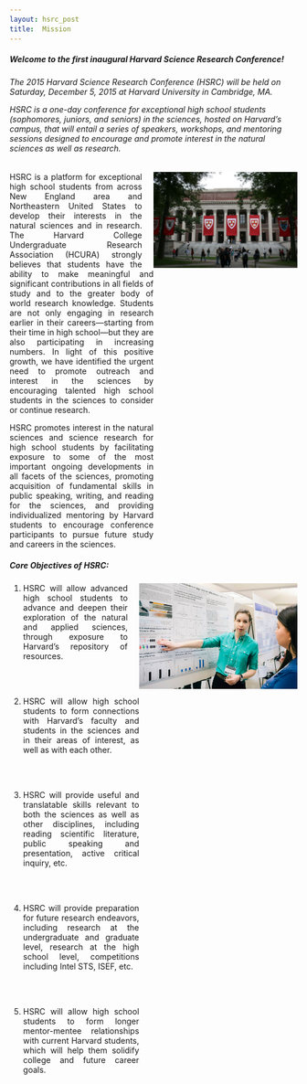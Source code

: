 ```yaml
---
layout: hsrc_post
title:  Mission
---
```


<h5>Welcome to the first inaugural Harvard Science Research Conference!</h5>

<style>
pp.small {
    line-height: 110%;
}
</style>

<h6>The 2015 Harvard Science Research Conference (HSRC) will be held on Saturday, December 5, 2015 at Harvard University in Cambridge, MA.

HSRC is a one-day conference for exceptional high school students (sophomores, juniors, and seniors) in the sciences, hosted on Harvard’s campus, that will entail a series of speakers, workshops, and mentoring sessions designed to encourage and promote interest in the natural sciences as well as research.
</h6>

<img src="/hsrc/images/widener.jpg" align="right" style="width: 50%; margin-left: 20px"/>
<div style="text-align: justify;text-justify: inter-word; width: 50%">

HSRC is a platform for exceptional high school students from across New England area and Northeastern United States to develop their interests in the natural sciences and in research. The Harvard College Undergraduate Research Association (HCURA) strongly believes that students have the ability to make meaningful and significant contributions in all fields of study and to the greater body of world research knowledge. Students are not only engaging in research earlier in their careers—starting from their time in high school—but they are also participating in increasing numbers. In light of this positive growth, we have identified the urgent need to promote outreach and interest in the sciences by encouraging talented high school students in the sciences to consider or continue research.

HSRC promotes interest in the natural sciences and science research for high school students by facilitating exposure to some of the most important ongoing developments in all facets of the sciences, promoting acquisition of fundamental skills in public speaking, writing, and reading for the sciences, and providing individualized mentoring by Harvard students to encourage conference participants to pursue future study and careers in the sciences.
</div>

<h5>Core Objectives of HSRC:</h5>

<img src="/hsrc/images/photo5.jpg" align="right" style="width: 55%; margin-left: 20px"/>
<div style="text-align: justify;text-justify: inter-word; width: 45%">

1)	HSRC will allow advanced high school students to advance and deepen their exploration of the natural and applied sciences, through exposure to Harvard’s repository of resources.

<br>
<br>

2)	HSRC will allow high school students to form connections with Harvard’s faculty and students in the sciences and in their areas of interest, as well as with each other.

<br>
<br>

3)	HSRC will provide useful and translatable skills relevant to both the sciences as well as other disciplines, including reading scientific literature, public speaking and presentation, active critical inquiry, etc.

<br>
<br>

4)	HSRC will provide preparation for future research endeavors, including research at the undergraduate and graduate level, research at the high school level, competitions including Intel STS, ISEF, etc.

<br>
<br>

5)	HSRC will allow high school students to form longer mentor-mentee relationships with current Harvard students, which will help them solidify college and future career goals.
